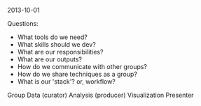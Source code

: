 2013-10-01

Questions:

+ What tools do we need?
+ What skills should we dev?
+ What are our responsibilities?
+ What are our outputs?
+ How do we communicate with other groups?
+ How do we share techniques as a group?
+ What is our 'stack'? or, workflow?

Group
Data (curator)
Analysis (producer)
Visualization
Presenter
